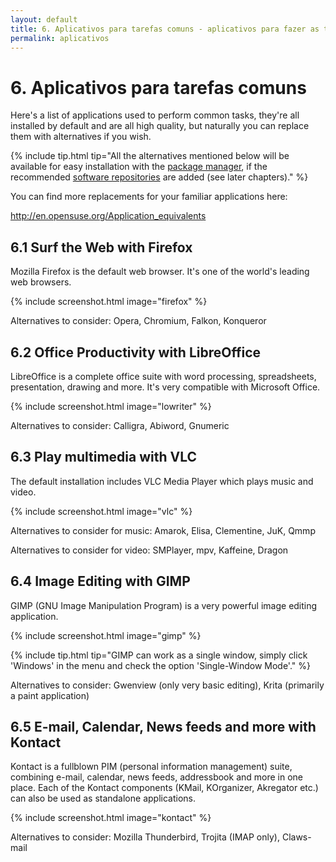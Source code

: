 ```yaml
---
layout: default
title: 6. Aplicativos para tarefas comuns - aplicativos para fazer as tarefas mais comuns
permalink: aplicativos
---
```


# 6. Aplicativos para tarefas comuns

Here's a list of applications used to perform common tasks, they're all installed by default and are all high quality, but naturally you can replace them with alternatives if you wish.

{% include tip.html tip="All the alternatives mentioned below will be available for easy installation with the [package manager](installpackage), if the recommended [software repositories](repositories) are added (see later chapters)." %}

You can find more replacements for your familiar applications here:

<http://en.opensuse.org/Application_equivalents>

## 6.1 Surf the Web with Firefox

Mozilla Firefox is the default web browser. It's one of the world's leading web browsers.

{% include screenshot.html image="firefox" %}

Alternatives to consider: Opera, Chromium, Falkon, Konqueror

## 6.2 Office Productivity with LibreOffice

LibreOffice is a complete office suite with word processing, spreadsheets, presentation, drawing and more. It's very compatible with Microsoft Office.

{% include screenshot.html image="lowriter" %}

Alternatives to consider: Calligra, Abiword, Gnumeric

## 6.3 Play multimedia with VLC

The default installation includes VLC Media Player which plays music and video.

{% include screenshot.html image="vlc" %}

Alternatives to consider for music: Amarok, Elisa, Clementine, JuK, Qmmp

Alternatives to consider for video: SMPlayer, mpv, Kaffeine, Dragon

## 6.4 Image Editing with GIMP

GIMP (GNU Image Manipulation Program) is a very powerful image editing application.

{% include screenshot.html image="gimp" %}

{% include tip.html tip="GIMP can work as a single window, simply click 'Windows' in the menu and check the option 'Single-Window Mode'." %}

Alternatives to consider: Gwenview (only very basic editing), Krita (primarily a paint application)

## 6.5 E-mail, Calendar, News feeds and more with Kontact

Kontact is a fullblown PIM (personal information management) suite, combining e-mail, calendar, news feeds, addressbook and more in one place. Each of the Kontact components (KMail, KOrganizer, Akregator etc.) can also be used as standalone applications.

{% include screenshot.html image="kontact" %}

Alternatives to consider: Mozilla Thunderbird, Trojita (IMAP only), Claws-mail

